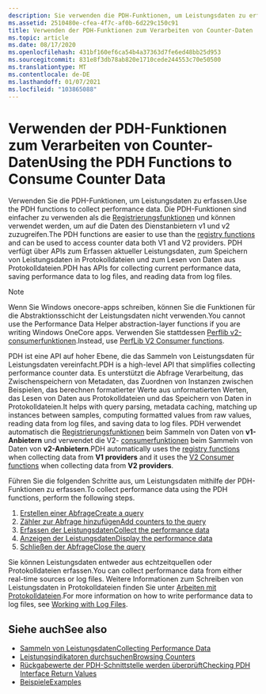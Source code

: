 ```yaml
---
description: Sie verwenden die PDH-Funktionen, um Leistungsdaten zu erfassen.
ms.assetid: 2510480e-cfea-4f7c-af0b-6d229c150c91
title: Verwenden der PDH-Funktionen zum Verarbeiten von Counter-Daten
ms.topic: article
ms.date: 08/17/2020
ms.openlocfilehash: 431bf160ef6ca54b4a37363d7fe6ed48bb25d953
ms.sourcegitcommit: 831e8f3db78ab820e1710cede244553c70e50500
ms.translationtype: MT
ms.contentlocale: de-DE
ms.lasthandoff: 01/07/2021
ms.locfileid: "103865088"
---
```

# <a name="using-the-pdh-functions-to-consume-counter-data"></a><span data-ttu-id="749ec-103">Verwenden der PDH-Funktionen zum Verarbeiten von Counter-Daten</span><span class="sxs-lookup"><span data-stu-id="749ec-103">Using the PDH Functions to Consume Counter Data</span></span>

<span data-ttu-id="749ec-104">Verwenden Sie die PDH-Funktionen, um Leistungsdaten zu erfassen.</span><span class="sxs-lookup"><span data-stu-id="749ec-104">Use the PDH functions to collect performance data.</span></span> <span data-ttu-id="749ec-105">Die PDH-Funktionen sind einfacher zu verwenden als die [Registrierungsfunktionen](using-the-registry-functions-to-consume-counter-data.md) und können verwendet werden, um auf die Daten des Dienstanbietern v1 und v2 zuzugreifen.</span><span class="sxs-lookup"><span data-stu-id="749ec-105">The PDH functions are easier to use than the [registry functions](using-the-registry-functions-to-consume-counter-data.md) and can be used to access counter data both V1 and V2 providers.</span></span> <span data-ttu-id="749ec-106">PDH verfügt über APIs zum Erfassen aktueller Leistungsdaten, zum Speichern von Leistungsdaten in Protokolldateien und zum Lesen von Daten aus Protokolldateien.</span><span class="sxs-lookup"><span data-stu-id="749ec-106">PDH has APIs for collecting current performance data, saving performance data to log files, and reading data from log files.</span></span>

> [!Note]
> <span data-ttu-id="749ec-107">Wenn Sie Windows onecore-apps schreiben, können Sie die Funktionen für die Abstraktionsschicht der Leistungsdaten nicht verwenden.</span><span class="sxs-lookup"><span data-stu-id="749ec-107">You cannot use the Performance Data Helper abstraction-layer functions if you are writing Windows OneCore apps.</span></span> <span data-ttu-id="749ec-108">Verwenden Sie stattdessen [Perflib v2-consumerfunktionen](using-the-perflib-functions-to-consume-counter-data.md).</span><span class="sxs-lookup"><span data-stu-id="749ec-108">Instead, use [PerfLib V2 Consumer functions](using-the-perflib-functions-to-consume-counter-data.md).</span></span>

<span data-ttu-id="749ec-109">PDH ist eine API auf hoher Ebene, die das Sammeln von Leistungsdaten für Leistungsdaten vereinfacht.</span><span class="sxs-lookup"><span data-stu-id="749ec-109">PDH is a high-level API that simplifies collecting performance counter data.</span></span> <span data-ttu-id="749ec-110">Es unterstützt die Abfrage Verarbeitung, das Zwischenspeichern von Metadaten, das Zuordnen von Instanzen zwischen Beispielen, das berechnen formatierter Werte aus unformatierten Werten, das Lesen von Daten aus Protokolldateien und das Speichern von Daten in Protokolldateien.</span><span class="sxs-lookup"><span data-stu-id="749ec-110">It helps with query parsing, metadata caching, matching up instances between samples, computing formatted values from raw values, reading data from log files, and saving data to log files.</span></span> <span data-ttu-id="749ec-111">PDH verwendet automatisch die [Registrierungsfunktionen](using-the-registry-functions-to-consume-counter-data.md) beim Sammeln von Daten von **v1-Anbietern** und verwendet die V2- [consumerfunktionen](using-the-perflib-functions-to-consume-counter-data.md) beim Sammeln von Daten von **v2-Anbietern**.</span><span class="sxs-lookup"><span data-stu-id="749ec-111">PDH automatically uses the [registry functions](using-the-registry-functions-to-consume-counter-data.md) when collecting data from **V1 providers** and it uses the [V2 Consumer functions](using-the-perflib-functions-to-consume-counter-data.md) when collecting data from **V2 providers**.</span></span>

<span data-ttu-id="749ec-112">Führen Sie die folgenden Schritte aus, um Leistungsdaten mithilfe der PDH-Funktionen zu erfassen.</span><span class="sxs-lookup"><span data-stu-id="749ec-112">To collect performance data using the PDH functions, perform the following steps.</span></span>

1. [<span data-ttu-id="749ec-113">Erstellen einer Abfrage</span><span class="sxs-lookup"><span data-stu-id="749ec-113">Create a query</span></span>](creating-a-query.md)
2. [<span data-ttu-id="749ec-114">Zähler zur Abfrage hinzufügen</span><span class="sxs-lookup"><span data-stu-id="749ec-114">Add counters to the query</span></span>](creating-a-query.md)
3. [<span data-ttu-id="749ec-115">Erfassen der Leistungsdaten</span><span class="sxs-lookup"><span data-stu-id="749ec-115">Collect the performance data</span></span>](collecting-performance-data.md)
4. [<span data-ttu-id="749ec-116">Anzeigen der Leistungsdaten</span><span class="sxs-lookup"><span data-stu-id="749ec-116">Display the performance data</span></span>](displaying-performance-data.md)
5. [<span data-ttu-id="749ec-117">Schließen der Abfrage</span><span class="sxs-lookup"><span data-stu-id="749ec-117">Close the query</span></span>](creating-a-query.md)

<span data-ttu-id="749ec-118">Sie können Leistungsdaten entweder aus echtzeitquellen oder Protokolldateien erfassen.</span><span class="sxs-lookup"><span data-stu-id="749ec-118">You can collect performance data from either real-time sources or log files.</span></span> <span data-ttu-id="749ec-119">Weitere Informationen zum Schreiben von Leistungsdaten in Protokolldateien finden Sie unter [Arbeiten mit Protokolldateien](working-with-log-files.md).</span><span class="sxs-lookup"><span data-stu-id="749ec-119">For more information on how to write performance data to log files, see [Working with Log Files](working-with-log-files.md).</span></span>

## <a name="see-also"></a><span data-ttu-id="749ec-120">Siehe auch</span><span class="sxs-lookup"><span data-stu-id="749ec-120">See also</span></span>

- [<span data-ttu-id="749ec-121">Sammeln von Leistungsdaten</span><span class="sxs-lookup"><span data-stu-id="749ec-121">Collecting Performance Data</span></span>](collecting-performance-data.md)
- [<span data-ttu-id="749ec-122">Leistungsindikatoren durchsuchen</span><span class="sxs-lookup"><span data-stu-id="749ec-122">Browsing Counters</span></span>](browsing-counters.md)
- [<span data-ttu-id="749ec-123">Rückgabewerte der PDH-Schnittstelle werden überprüft</span><span class="sxs-lookup"><span data-stu-id="749ec-123">Checking PDH Interface Return Values</span></span>](checking-pdh-interface-return-values.md)
- [<span data-ttu-id="749ec-124">Beispiele</span><span class="sxs-lookup"><span data-stu-id="749ec-124">Examples</span></span>](examples.md)
